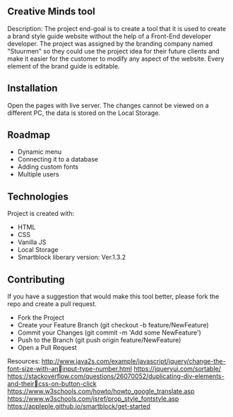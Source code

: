 ## Creative Minds tool

Description:
The project end-goal is to create a tool that it is used to create a brand style guide website without the help of a Front-End developer developer. The project was assigned by the branding company named "Stuurmen" so they could use the project idea for their future clients and make it easier for the customer to modify any aspect of the website. Every element of the brand guide is editable.

## Installation

Open the pages with live server.
The changes cannot be viewed on a different PC, the data is stored on the Local Storage.

## Roadmap

* Dynamic menu
* Connecting it to a database
* Adding custom fonts
* Multiple users

## Technologies

Project is created with:

* HTML
* CSS
* Vanilla JS
* Local Storage
* Smartblock liberary version: Ver.1.3.2

## Contributing

If you have a suggestion that would make this tool better, please fork the repo and create a pull request.

- Fork the Project
- Create your Feature Branch (git checkout -b feature/NewFeature)
- Commit your Changes (git commit -m 'Add some NewFeature')
- Push to the Branch (git push origin feature/NewFeature)
- Open a Pull Request


Resources:
http://www.java2s.com/example/javascript/jquery/change-the-font-size-with-aninput-type-number.html
https://jqueryui.com/sortable/
https://stackoverflow.com/questions/26070052/duplicating-div-elements-and-theircss-on-button-click
https://www.w3schools.com/howto/howto_google_translate.asp
https://www.w3schools.com/jsref/prop_style_fontstyle.asp
https://appleple.github.io/smartblock/get-started

 
